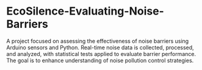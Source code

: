 # EcoSilence-Evaluating-Noise-Barriers
A project focused on assessing the effectiveness of noise barriers using Arduino sensors and Python. Real-time noise data is collected, processed, and analyzed, with statistical tests applied to evaluate barrier performance. The goal is to enhance understanding of noise pollution control strategies.
